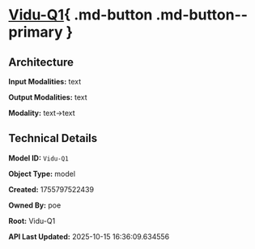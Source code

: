 # [Vidu-Q1](https://poe.com/Vidu-Q1){ .md-button .md-button--primary }

## Architecture

**Input Modalities:** text

**Output Modalities:** text

**Modality:** text->text


## Technical Details

**Model ID:** `Vidu-Q1`

**Object Type:** model

**Created:** 1755797522439

**Owned By:** poe

**Root:** Vidu-Q1

**API Last Updated:** 2025-10-15 16:36:09.634556
